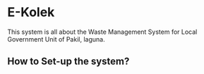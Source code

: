 # E-Kolek
This system is all about the Waste Management System for Local Government Unit of Pakil, laguna.
## How to Set-up the system?

